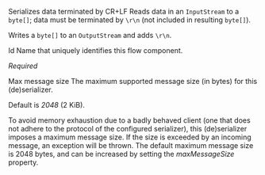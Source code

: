 
Serializes data terminated by CR+LF
Reads data in an <code>InputStream</code> to a <code>byte[]</code>; data must be terminated by <code>\r\n</code> (not included in resulting <code>byte[]</code>).

Writes a <code>byte[]</code> to an <code>OutputStream</code> and adds <code>\r\n</code>.


Id
Name that uniquely identifies this flow component.

<i>Required</i>


Max message size
The maximum supported message size (in bytes) for this (de)serializer.

Default is <i>2048</i> (2 KiB).

To avoid memory exhaustion due to a badly behaved client (one that does not adhere to the protocol of the configured serializer), this (de)serializer imposes a maximum message size. If the size is exceeded by an incoming message, an exception will be thrown. The default maximum message size is 2048 bytes, and can be increased by setting the <i>maxMessageSize</i> property.

